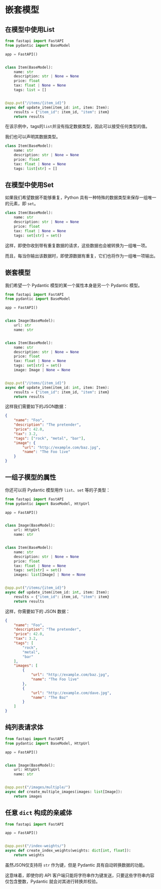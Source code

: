 # 嵌套模型

## 在模型中使用List

```python
from fastapi import FastAPI
from pydantic import BaseModel

app = FastAPI()


class Item(BaseModel):
    name: str
    description: str | None = None
    price: float
    tax: float | None = None
    tags: list = []


@app.put("/items/{item_id}")
async def update_item(item_id: int, item: Item):
    results = {"item_id": item_id, "item": item}
    return results
```

在该示例中，tags的`list`并没有指定数据类型，因此可以接受任何类型的值。

我们也可以声明其数据类型。

```python
class Item(BaseModel):
    name: str
    description: str | None = None
    price: float
    tax: float | None = None
    tags: list[str] = []
```

## 在模型中使用Set

如果我们希望数据不能够重复，Python 具有一种特殊的数据类型来保存一组唯一的元素，即 `set`。

```python
class Item(BaseModel):
    name: str
    description: str | None = None
    price: float
    tax: float | None = None
    tags: set[str] = set()
```

这样，即使你收到带有重复数据的请求，这些数据也会被转换为一组唯一项。

而且，每当你输出该数据时，即使源数据有重复，它们也将作为一组唯一项输出。

## 嵌套模型

我们希望一个 Pydantic 模型的某一个属性本身是另一个 Pydantic 模型。

```python
from fastapi import FastAPI
from pydantic import BaseModel

app = FastAPI()


class Image(BaseModel):
    url: str
    name: str


class Item(BaseModel):
    name: str
    description: str | None = None
    price: float
    tax: float | None = None
    tags: set[str] = set()
    image: Image | None = None


@app.put("/items/{item_id}")
async def update_item(item_id: int, item: Item):
    results = {"item_id": item_id, "item": item}
    return results
```

这样我们需要如下的JSON数据：

```json
{
    "name": "Foo",
    "description": "The pretender",
    "price": 42.0,
    "tax": 3.2,
    "tags": ["rock", "metal", "bar"],
    "image": {
        "url": "http://example.com/baz.jpg",
        "name": "The Foo live"
    }
}
```

## 一组子模型的属性

你还可以将 Pydantic 模型用作 `list`、`set` 等的子类型：

```python
from fastapi import FastAPI
from pydantic import BaseModel, HttpUrl

app = FastAPI()


class Image(BaseModel):
    url: HttpUrl
    name: str


class Item(BaseModel):
    name: str
    description: str | None = None
    price: float
    tax: float | None = None
    tags: set[str] = set()
    images: list[Image] | None = None


@app.put("/items/{item_id}")
async def update_item(item_id: int, item: Item):
    results = {"item_id": item_id, "item": item}
    return results
```

这样，你需要如下的 JSON 数据：

```json
{
    "name": "Foo",
    "description": "The pretender",
    "price": 42.0,
    "tax": 3.2,
    "tags": [
        "rock",
        "metal",
        "bar"
    ],
    "images": [
        {
            "url": "http://example.com/baz.jpg",
            "name": "The Foo live"
        },
        {
            "url": "http://example.com/dave.jpg",
            "name": "The Baz"
        }
    ]
}
```

## 纯列表请求体

```python
from fastapi import FastAPI
from pydantic import BaseModel, HttpUrl

app = FastAPI()


class Image(BaseModel):
    url: HttpUrl
    name: str


@app.post("/images/multiple/")
async def create_multiple_images(images: list[Image]):
    return images
```

## 任意 `dict` 构成的亲戚体

```python
from fastapi import FastAPI

app = FastAPI()


@app.post("/index-weights/")
async def create_index_weights(weights: dict[int, float]):
    return weights
```

虽然JSON仅支持将 `str` 作为键，但是 Pydantic 具有自动转换数据的功能。

这意味着，即使你的 API 客户端只能将字符串作为键发送，只要这些字符串内容仅包含整数，Pydantic 就会对其进行转换并校验。
